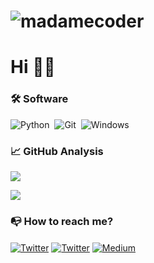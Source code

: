 # <p align="left"> <img src="https://komarev.com/ghpvc/?username=madamecoder&label=Profile Views&color=blue&style=plastic" alt="madamecoder" /> </p>

#                      Hi 👋🏻
### 🛠 Software 
![Python](https://img.shields.io/badge/-Git-05122A?style=flat&logo=python)&nbsp;
![Git](https://img.shields.io/badge/-Git-05122A?style=flat&logo=git)&nbsp;
![Windows](https://img.shields.io/badge/Windows-05122A?style=flat&logo=windows)&nbsp;

### 📈 GitHub Analysis


<img src="https://github-readme-stats.vercel.app/api?username=madamecoder&&show_icons=true&title_color=3fd1fb&icon_color=3fd1fb&text_color=daf7dc&bg_color=151515"></img>


<img align="center" src="https://github-readme-stats.vercel.app/api/top-langs/?username=madamecoder&theme=dark&hide_langs_below=4312&title_color=fed142&text_color=daf7dc&bg_color=242424"/>

### 📭 How to reach me? 

<p align="left">
<a href="https://instagram.com/madamecoder" target="blank"><img align="center" src="https://img.shields.io/badge/Instagram-e88a03?style=flat&logo=instagram&logoColor=white" alt="Twitter" /></a>
<a href="https://twitter.com/madamecoderTR" target="blank"><img align="center" src="https://img.shields.io/badge/Twitter-1DA1F2?style=flat&logo=twitter&logoColor=white" alt="Twitter" /></a>
<a href="https://medium.com/madamecoder" target="blank"><img align="center" src="https://img.shields.io/badge/Medium-12100E?style=flat&logo=medium&logoColor=white" alt="Medium" /></a>


</p>


